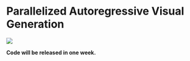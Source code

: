 # Parallelized Autoregressive Visual Generation
<a href='https://epiphqny.github.io/PAR-project/'><img src='https://img.shields.io/badge/Project-Page-Green'></a>
<!--<a href=''><img src='https://img.shields.io/badge/PAR-Arxiv-red'></a>-->

**Code will be released in one week.**
